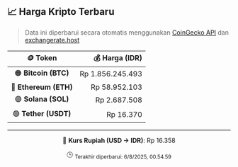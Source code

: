 

<!-- HARGA_KRIPTO -->
## 📈 Harga Kripto Terbaru

> Data ini diperbarui secara otomatis menggunakan [CoinGecko API](https://www.coingecko.com/) dan [exchangerate.host](https://exchangerate.host/)

<div align="center">

| 🪙 Token | 💰 Harga (IDR) |
|:------:|---------------:|
| 🟠 **Bitcoin (BTC)**   | Rp 1.856.245.493 |
| 🔵 **Ethereum (ETH)**  | Rp 58.952.103 |
| 🟣 **Solana (SOL)**    | Rp 2.687.508 |
| 🟢 **Tether (USDT)**   | Rp 16.370 |

---

💱 **Kurs Rupiah (USD → IDR)**: Rp 16.358

🕒 <sub>Terakhir diperbarui: 6/8/2025, 00.54.59</sub>

</div>
<!-- /HARGA_KRIPTO -->